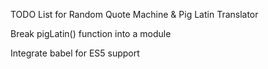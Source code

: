 TODO List for Random Quote Machine & Pig Latin Translator

Break pigLatin() function into a module

Integrate babel for ES5 support
